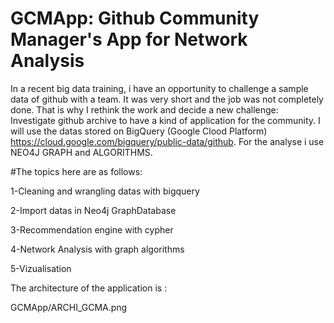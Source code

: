 # GCMApp: Github Community Manager's App for Network Analysis
In a recent big data training, i have an opportunity to challenge a sample data of github with a team.
It was very short and the job was not completely done.
That is why I rethink the work and decide a new challenge: Investigate github archive to have a kind of application for the community.
I will use the datas stored on BigQuery (Google Clood Platform) https://cloud.google.com/bigquery/public-data/github.
For the analyse i use NEO4J GRAPH and ALGORITHMS.

#The topics here are as follows:

1-Cleaning and wrangling datas with bigquery

2-Import datas in Neo4j GraphDatabase

3-Recommendation engine with cypher

4-Network Analysis with graph algorithms

5-Vizualisation


The architecture of the application is :

GCMApp/ARCHI_GCMA.png 


